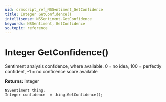 ```yaml
---
uid: crmscript_ref_NSSentiment_GetConfidence
title: Integer GetConfidence()
intellisense: NSSentiment.GetConfidence
keywords: NSSentiment, GetConfidence
so.topic: reference
---
```


# Integer GetConfidence()

Sentiment analysis confidence, where available. 0 = no idea, 100 = perfectly confident, -1 = no confidence score available

**Returns:** Integer

```crmscript
NSSentiment thing;
Integer confidence  = thing.GetConfidence();
```

